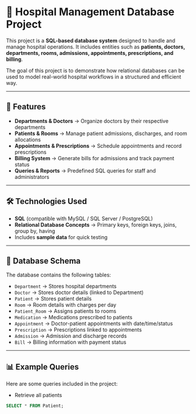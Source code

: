 # 🏥 Hospital Management Database Project

This project is a **SQL-based database system** designed to handle and manage hospital operations. It includes entities such as **patients, doctors, departments, rooms, admissions, appointments, prescriptions, and billing**.  

The goal of this project is to demonstrate how relational databases can be used to model real-world hospital workflows in a structured and efficient way.

---

## 🚀 Features
- **Departments & Doctors** → Organize doctors by their respective departments  
- **Patients & Rooms** → Manage patient admissions, discharges, and room allocations  
- **Appointments & Prescriptions** → Schedule appointments and record prescriptions  
- **Billing System** → Generate bills for admissions and track payment status  
- **Queries & Reports** → Predefined SQL queries for staff and administrators  

---

## 🛠️ Technologies Used
- **SQL** (compatible with MySQL / SQL Server / PostgreSQL)  
- **Relational Database Concepts** → Primary keys, foreign keys, joins, group by, having  
- Includes **sample data** for quick testing  

---

## 📂 Database Schema
The database contains the following tables:
- `Department` → Stores hospital departments  
- `Doctor` → Stores doctor details (linked to Department)  
- `Patient` → Stores patient details  
- `Room` → Room details with charges per day  
- `Patient_Room` → Assigns patients to rooms  
- `Medication` → Medications prescribed to patients  
- `Appointment` → Doctor-patient appointments with date/time/status  
- `Prescription` → Prescriptions linked to appointments  
- `Admission` → Admission and discharge records  
- `Bill` → Billing information with payment status  

---

## 📊 Example Queries
Here are some queries included in the project:

- Retrieve all patients  
```sql
SELECT * FROM Patient;
